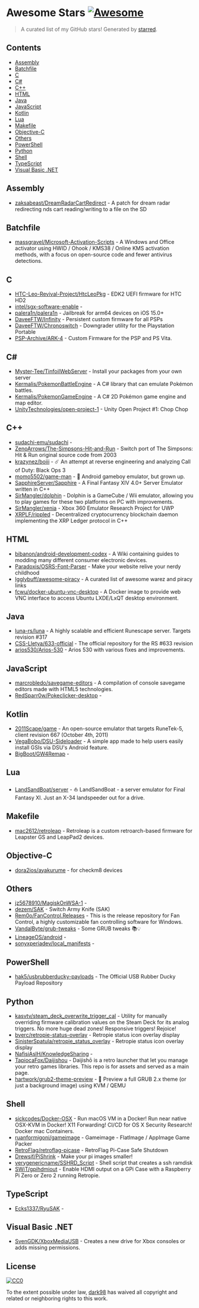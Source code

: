 <!--lint disable awesome-contributing awesome-license awesome-list-item match-punctuation no-repeat-punctuation no-undefined-references awesome-spell-check-->
# Awesome Stars [![Awesome](https://awesome.re/badge.svg)](https://github.com/sindresorhus/awesome)

> A curated list of my GitHub stars! Generated by [starred](https://github.com/maguowei/starred).

## Contents

- [Assembly](#assembly)
- [Batchfile](#batchfile)
- [C](#c)
- [C#](#c#)
- [C++](#c++)
- [HTML](#html)
- [Java](#java)
- [JavaScript](#javascript)
- [Kotlin](#kotlin)
- [Lua](#lua)
- [Makefile](#makefile)
- [Objective-C](#objective-c)
- [Others](#others)
- [PowerShell](#powershell)
- [Python](#python)
- [Shell](#shell)
- [TypeScript](#typescript)
- [Visual Basic .NET](#visual-basic-.net)

## Assembly 

- [zaksabeast/DreamRadarCartRedirect](https://github.com/zaksabeast/DreamRadarCartRedirect) - A patch for dream radar redirecting nds cart reading/writing to a file on the SD

## Batchfile 

- [massgravel/Microsoft-Activation-Scripts](https://github.com/massgravel/Microsoft-Activation-Scripts) - A Windows and Office activator using HWID / Ohook / KMS38 / Online KMS activation methods, with a focus on open-source code and fewer antivirus detections.

## C 

- [HTC-Leo-Revival-Project/HtcLeoPkg](https://github.com/HTC-Leo-Revival-Project/HtcLeoPkg) - EDK2 UEFI firmware for HTC HD2
- [intel/sgx-software-enable](https://github.com/intel/sgx-software-enable) - 
- [palera1n/palera1n](https://github.com/palera1n/palera1n) - Jailbreak for arm64 devices on iOS 15.0+
- [DaveeFTW/Infinity](https://github.com/DaveeFTW/Infinity) - Persistent custom firmware for all PSPs
- [DaveeFTW/Chronoswitch](https://github.com/DaveeFTW/Chronoswitch) - Downgrader utility for the Playstation Portable
- [PSP-Archive/ARK-4](https://github.com/PSP-Archive/ARK-4) - Custom Firmware for the PSP and PS Vita.

## C# # 

- [Myster-Tee/TinfoilWebServer](https://github.com/Myster-Tee/TinfoilWebServer) - Install your packages from your own server
- [Kermalis/PokemonBattleEngine](https://github.com/Kermalis/PokemonBattleEngine) - A C# library that can emulate Pokémon battles.
- [Kermalis/PokemonGameEngine](https://github.com/Kermalis/PokemonGameEngine) - A C# 2D Pokémon game engine and map editor.
- [UnityTechnologies/open-project-1](https://github.com/UnityTechnologies/open-project-1) - Unity Open Project #1: Chop Chop

## C++ 

- [sudachi-emu/sudachi](https://github.com/sudachi-emu/sudachi) - 
- [ZenoArrows/The-Simpsons-Hit-and-Run](https://github.com/ZenoArrows/The-Simpsons-Hit-and-Run) - Switch port of The Simpsons: Hit & Run original source code from 2003
- [krazynez/boiii](https://github.com/krazynez/boiii) - ☄️ An attempt at reverse engineering and analyzing Call of Duty: Black Ops 3
- [momo5502/game-man](https://github.com/momo5502/game-man) - 📱 Android gameboy emulator, but grown up.
- [SapphireServer/Sapphire](https://github.com/SapphireServer/Sapphire) - A Final Fantasy XIV 4.0+ Server Emulator written in C++
- [SirMangler/dolphin](https://github.com/SirMangler/dolphin) - Dolphin is a GameCube / Wii emulator, allowing you to play games for these two platforms on PC with improvements.
- [SirMangler/xenia](https://github.com/SirMangler/xenia) - Xbox 360 Emulator Research Project for UWP
- [XRPLF/rippled](https://github.com/XRPLF/rippled) - Decentralized cryptocurrency blockchain daemon implementing the XRP Ledger protocol in C++

## HTML 

- [bibanon/android-development-codex](https://github.com/bibanon/android-development-codex) - A Wiki containing guides to modding many different consumer electronic devices.
- [Paradoxis/OSRS-Font-Parser](https://github.com/Paradoxis/OSRS-Font-Parser) - Make your website relive your nerdy childhood
- [Igglybuff/awesome-piracy](https://github.com/Igglybuff/awesome-piracy) - A curated list of awesome warez and piracy links
- [fcwu/docker-ubuntu-vnc-desktop](https://github.com/fcwu/docker-ubuntu-vnc-desktop) - A Docker image to provide web VNC interface to access Ubuntu LXDE/LxQT desktop environment.

## Java 

- [luna-rs/luna](https://github.com/luna-rs/luna) - A highly scalable and efficient Runescape server. Targets revision #317
- [CSS-Lletya/633-official](https://github.com/CSS-Lletya/633-official) - The official repository for the RS #633 revision
- [arios530/Arios-530](https://github.com/arios530/Arios-530) - Arios 530 with various fixes and improvements.

## JavaScript 

- [marcrobledo/savegame-editors](https://github.com/marcrobledo/savegame-editors) - A compilation of console savegame editors made with HTML5 technologies.
- [RedSparr0w/Pokeclicker-desktop](https://github.com/RedSparr0w/Pokeclicker-desktop) - 

## Kotlin 

- [2011Scape/game](https://github.com/2011Scape/game) - An open-source emulator that targets RuneTek-5, client revision 667 (October 4th, 2011)
- [VegaBobo/DSU-Sideloader](https://github.com/VegaBobo/DSU-Sideloader) - A simple app made to help users easily install GSIs via DSU's Android feature.
- [BigBoot/GW4Remap](https://github.com/BigBoot/GW4Remap) - 

## Lua 

- [LandSandBoat/server](https://github.com/LandSandBoat/server) - :sailboat: LandSandBoat - a server emulator for Final Fantasy XI. Just an X-34 landspeeder out for a drive.

## Makefile 

- [mac2612/retroleap](https://github.com/mac2612/retroleap) - Retroleap is a custom retroarch-based firmware for Leapster GS and LeapPad2 devices.

## Objective-C 

- [dora2ios/ayakurume](https://github.com/dora2ios/ayakurume) - for checkm8 devices

## Others 

- [jz5678910/MagiskOnWSA-1](https://github.com/jz5678910/MagiskOnWSA-1) - 
- [dezem/SAK](https://github.com/dezem/SAK) - Switch Army Knife (SAK)
- [Rem0o/FanControl.Releases](https://github.com/Rem0o/FanControl.Releases) - This is the release repository for Fan Control, a highly customizable fan controlling software for Windows.
- [VandalByte/grub-tweaks](https://github.com/VandalByte/grub-tweaks) - Some GRUB tweaks 📚💡
- [LineageOS/android](https://github.com/LineageOS/android) - 
- [sonyxperiadev/local_manifests](https://github.com/sonyxperiadev/local_manifests) - 

## PowerShell 

- [hak5/usbrubberducky-payloads](https://github.com/hak5/usbrubberducky-payloads) - The Official USB Rubber Ducky Payload Repository

## Python 

- [kasvtv/steam_deck_overwrite_trigger_cal](https://github.com/kasvtv/steam_deck_overwrite_trigger_cal) - Utility for manually overriding firmware calibration values on the Steam Deck for its analog triggers. No more huge dead zones! Responsive triggers! Rejoice!
- [bverc/retropie-status-overlay](https://github.com/bverc/retropie-status-overlay) - Retropie status icon overlay display
- [SinisterSpatula/retropie_status_overlay](https://github.com/SinisterSpatula/retropie_status_overlay) - Retropie status icon overlay display
- [NafisiAslH/KnowledgeSharing](https://github.com/NafisiAslH/KnowledgeSharing) - 
- [TapiocaFox/Daijishou](https://github.com/TapiocaFox/Daijishou) - Daijishō is a retro launcher that let you manage your retro games libraries. This repo is for assets and served as a main page.
- [hartwork/grub2-theme-preview](https://github.com/hartwork/grub2-theme-preview) - :city_sunrise: Preview a full GRUB 2.x theme (or just a background image) using KVM / QEMU

## Shell 

- [sickcodes/Docker-OSX](https://github.com/sickcodes/Docker-OSX) - Run macOS VM in a Docker! Run near native OSX-KVM in Docker! X11 Forwarding! CI/CD for OS X Security Research! Docker mac Containers.
- [ruanformigoni/gameimage](https://github.com/ruanformigoni/gameimage) - Gameimage - FlatImage / AppImage Game Packer
- [RetroFlag/retroflag-picase](https://github.com/RetroFlag/retroflag-picase) - RetroFlag Pi-Case Safe Shutdown
- [Drewsif/PiShrink](https://github.com/Drewsif/PiShrink) - Make your pi images smaller!
- [verygenericname/SSHRD_Script](https://github.com/verygenericname/SSHRD_Script) - Shell script that creates a ssh ramdisk
- [SWiT/gpihdmiout](https://github.com/SWiT/gpihdmiout) - Enable HDMI output on a GPi Case with a Raspberry Pi Zero or Zero 2 running Retropie.

## TypeScript 

- [Ecks1337/RyuSAK](https://github.com/Ecks1337/RyuSAK) - 

## Visual Basic .NET 

- [SvenGDK/XboxMediaUSB](https://github.com/SvenGDK/XboxMediaUSB) - Creates a new drive for Xbox consoles or adds missing permissions.


## License

[![CC0](http://mirrors.creativecommons.org/presskit/buttons/88x31/svg/cc-zero.svg)](https://creativecommons.org/publicdomain/zero/1.0/)

To the extent possible under law, [dark98](https://github.com/dark98) has waived all copyright and related or neighboring rights to this work.

